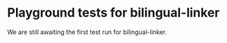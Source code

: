 # Playground tests for bilingual-linker
We are still awaiting the first test run for bilingual-linker.
